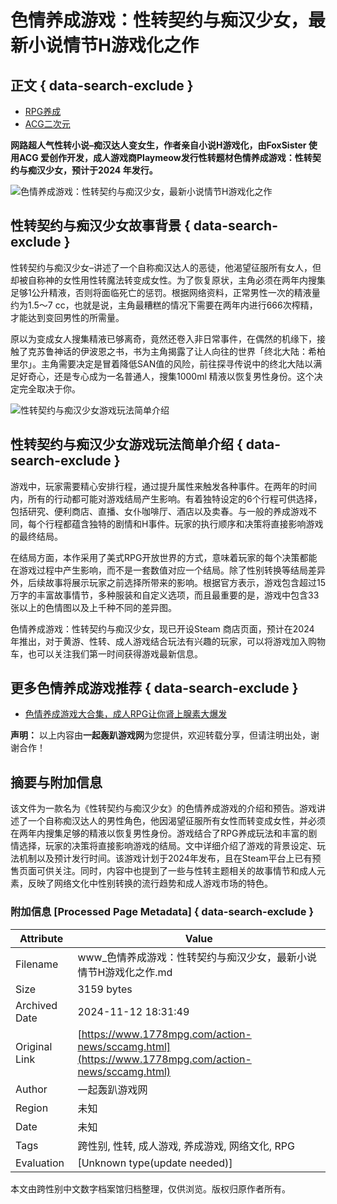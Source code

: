 # 色情养成游戏：性转契约与痴汉少女，最新小说情节H游戏化之作

## 正文 { data-search-exclude }


-   [RPG养成](https://www.1778mpg.com/tags/rpg.html)
-   [ACG二次元](https://www.1778mpg.com/tags/acg.html)

**网路超人气性转小说–痴汉达人变女生，作者亲自小说H游戏化，由FoxSister 使用ACG 爱创作开发，成人游戏商Playmeow发行性转题材色情养成游戏：性转契约与痴汉少女，预计于2024 年发行。**

![色情养成游戏：性转契约与痴汉少女，最新小说情节H游戏化之作](/userfiles/News/action-news/sccamg-1.png)

## 性转契约与痴汉少女故事背景 { data-search-exclude }

性转契约与痴汉少女–讲述了一个自称痴汉达人的恶徒，他渴望征服所有女人，但却被自称神的女性用性转魔法转变成女性。为了恢复原状，主角必须在两年内搜集足够1公升精液，否则将面临死亡的惩罚。根据网络资料，正常男性一次的精液量约为1.5～7 cc，也就是说，主角最糟糕的情况下需要在两年内进行666次榨精，才能达到变回男性的所需量。

原以为变成女人搜集精液已够离奇，竟然还卷入非日常事件，在偶然的机缘下，接触了克苏鲁神话的伊波恩之书，书为主角揭露了让人向往的世界「终北大陆：希柏里尔」。主角需要决定是冒着降低SAN值的风险，前往探寻传说中的终北大陆以满足好奇心，还是专心成为一名普通人，搜集1000ml 精液以恢复男性身份。这个决定完全取决于你。

![性转契约与痴汉少女游戏玩法简单介绍](/userfiles/News/action-news/sccamg-2.png)

## 性转契约与痴汉少女游戏玩法简单介绍 { data-search-exclude }

游戏中，玩家需要精心安排行程，通过提升属性来触发各种事件。在两年的时间内，所有的行动都可能对游戏结局产生影响。有着独特设定的6个行程可供选择，包括研究、便利商店、直播、女仆咖啡厅、酒店以及卖春。与一般的养成游戏不同，每个行程都蕴含独特的剧情和H事件。玩家的执行顺序和决策将直接影响游戏的最终结局。

在结局方面，本作采用了美式RPG开放世界的方式，意味着玩家的每个决策都能在游戏过程中产生影响，而不是一套数值对应一个结局。除了性别转换等结局差异外，后续故事将展示玩家之前选择所带来的影响。根据官方表示，游戏包含超过15万字的丰富故事情节，多种服装和自定义选项，而且最重要的是，游戏中包含33张以上的色情图以及上千种不同的差异图。

色情养成游戏：性转契约与痴汉少女，现已开设Steam 商店页面，预计在2024 年推出，对于黄游、性转、成人游戏结合玩法有兴趣的玩家，可以将游戏加入购物车，也可以关注我们第一时间获得游戏最新信息。

## 更多色情养成游戏推荐 { data-search-exclude }

-   [色情养成游戏大合集，成人RPG让你肾上腺素大爆发](/action-guide/18+rpg-game.html)

**声明：** 以上内容由**一起轰趴游戏网**为您提供，欢迎转载分享，但请注明出处，谢谢合作！

## 摘要与附加信息

<!-- tcd_abstract -->
该文件为一款名为《性转契约与痴汉少女》的色情养成游戏的介绍和预告。游戏讲述了一个自称痴汉达人的男性角色，他因渴望征服所有女性而转变成女性，并必须在两年内搜集足够的精液以恢复男性身份。游戏结合了RPG养成玩法和丰富的剧情选择，玩家的决策将直接影响游戏的结局。文中详细介绍了游戏的背景设定、玩法机制以及预计发行时间。该游戏计划于2024年发布，且在Steam平台上已有预售页面可供关注。同时，内容中也提到了一些与性转主题相关的故事情节和成人元素，反映了网络文化中性别转换的流行趋势和成人游戏市场的特色。
<!-- tcd_abstract_end -->

### 附加信息 [Processed Page Metadata] { data-search-exclude }

| Attribute       | Value                                  |
|-----------------|----------------------------------------|
| Filename        | www_色情养成游戏：性转契约与痴汉少女，最新小说情节H游戏化之作.md                             |
| Size            | 3159 bytes                           |
| Archived Date   | 2024-11-12 18:31:49                             |
| Original Link   | [https://www.1778mpg.com/action-news/sccamg.html](https://www.1778mpg.com/action-news/sccamg.html)                       |
| Author          | 一起轰趴游戏网                               |
| Region          | 未知                               |
| Date            | 未知                                 |
| Tags            | 跨性别, 性转, 成人游戏, 养成游戏, 网络文化, RPG                                 |
| Evaluation            | [Unknown type(update needed)]                                 |
<!-- tcd_table_end -->

本文由跨性别中文数字档案馆归档整理，仅供浏览。版权归原作者所有。
